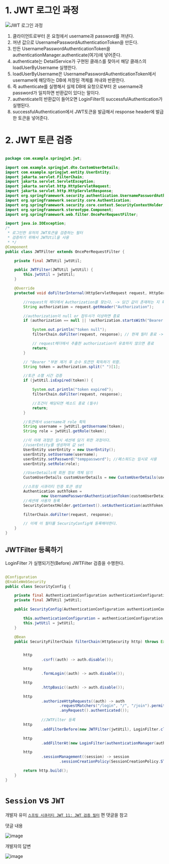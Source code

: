 # 1. JWT 로그인 과정

![JWT 로그인 과정](https://github.com/koreaioi/TIL/assets/147616203/b043f646-d670-460c-adbc-927ee4fa9be2)


1. 클라이언트로부터 온 요청에서 username과 password를 꺼낸다.
2. 꺼낸 값으로 UsernamePasswordAuthenticationToken을 만든다.
3. 만든 UsernamePasswordAuthenticationToken을 authenticationManager.authenticate(여기)에 넣어준다.
4. authenticate는 DetailService가 구현된 클래스를 찾아서 해당 클래스의 loadUserByUsername 실행한다.
5. loadUserByUsername은 UsernamePasswordAuthenticationToken에서 username에 해당하는 DB에 저장된 객체를 꺼내와 반환한다.
6. 즉 authenticate를 실행해서 실제 DB에 요청으로부터 온 username과 password가 일치하면 반환값이 있다는 말이다.
7. authenticate의 반환값이 들어오면 LoginFilter의 successfulAuthentication가 실행된다.
8. successfulAuthentication에서 JWT토큰을 발급해서 response header에 발급한 토큰을 넣어준다.


# 2. JWT 토큰 검증
```java

package com.example.springjwt.jwt;

import com.example.springjwt.dto.CustomUserDetails;
import com.example.springjwt.entity.UserEntity;
import jakarta.servlet.FilterChain;
import jakarta.servlet.ServletException;
import jakarta.servlet.http.HttpServletRequest;
import jakarta.servlet.http.HttpServletResponse;
import org.springframework.security.authentication.UsernamePasswordAuthenticationToken;
import org.springframework.security.core.Authentication;
import org.springframework.security.core.context.SecurityContextHolder;
import org.springframework.stereotype.Component;
import org.springframework.web.filter.OncePerRequestFilter;

import java.io.IOException;
/*
 * 로그인한 유저의 JWT토큰을 검증하는 필터
 * 검증하기 위해서 JWTUtil을 사용
 * */
@Component
public class JWTFilter extends OncePerRequestFilter {

    private final JWTUtil jwtUtil;

    public JWTFilter(JWTUtil jwtUtil) {
        this.jwtUtil = jwtUtil;
    }

    @Override
    protected void doFilterInternal(HttpServletRequest request, HttpServletResponse response, FilterChain filterChain) throws ServletException, IOException {

        //request의 헤더에서 Authorization를 찾는다. -> 담긴 값이 존재하는 지 확인
        String authorization = request.getHeader("Authorization");

        //authorization이 null or 접두사가 이상하면 종료
        if (authorization == null || !authorization.startsWith("Bearer ")) {

            System.out.println("token null");
            filterChain.doFilter(request, response); // 현재 필터 종료 -> 다음 필터로 넘긴다.

            // request헤더에서 추출한 authorization이 유효하지 않으면 종료
            return;
        }

        // "Bearer "부분 제거 후 순수 토큰만 획득하기 위함.
        String token = authorization.split(" ")[1];

        //토큰 소멸 시간 검증
        if (jwtUtil.isExpired(token)) {

            System.out.println("token expired");
            filterChain.doFilter(request, response);

            //조건이 해당되면 메소드 종료 (필수)
            return;
        }

        //토큰에서 username과 role 획득
        String username = jwtUtil.getUsername(token);
        String role = jwtUtil.getRole(token);

        //이 아래 과정은 임시 세션에 담기 위한 과정이다.
        //userEntity를 생성하여 값 set
        UserEntity userEntity = new UserEntity();
        userEntity.setUsername(username);
        userEntity.setPassword("temppassword"); //패스워드는 임시로 사용
        userEntity.setRole(role);

        //UserDetails에 회원 정보 객체 담기
        CustomUserDetails customUserDetails = new CustomUserDetails(userEntity);

        //스프링 시큐리티 인증 토큰 생성
        Authentication authToken =
                new UsernamePasswordAuthenticationToken(customUserDetails, null, customUserDetails.getAuthorities());
        //세션에 사용자 등록
        SecurityContextHolder.getContext().setAuthentication(authToken);

        filterChain.doFilter(request, response);

        // 이제 이 필터를 SecurityConfig에 등록해야한다.
    }
}


```

## JWTFilter 등록하기
LoginFilter 가 실행되기전(Before) JWTFilter 검증을 수행한다.

```java

@Configuration
@EnableWebSecurity
public class SecurityConfig {

    private final AuthenticationConfiguration authenticationConfiguration;
    private final JWTUtil jwtUtil;

    public SecurityConfig(AuthenticationConfiguration authenticationConfiguration, JWTUtil jwtUtil) {

        this.authenticationConfiguration = authenticationConfiguration;
        this.jwtUtil = jwtUtil;
    }

    @Bean
    public SecurityFilterChain filterChain(HttpSecurity http) throws Exception {


        http
                .csrf((auth) -> auth.disable());

        http
                .formLogin((auth) -> auth.disable());

        http
                .httpBasic((auth) -> auth.disable());

        http
                .authorizeHttpRequests((auth) -> auth
                        .requestMatchers("/login", "/", "/join").permitAll()
                        .anyRequest().authenticated());
				
				//JWTFilter 등록
        http
                .addFilterBefore(new JWTFilter(jwtUtil), LoginFilter.class);

        http
                .addFilterAt(new LoginFilter(authenticationManager(authenticationConfiguration), jwtUtil), UsernamePasswordAuthenticationFilter.class);

        http
                .sessionManagement((session) -> session
                        .sessionCreationPolicy(SessionCreationPolicy.STATELESS));

        return http.build();
    }
}

```


# `Session` vs `JWT`

개발자 유미 [`스프링 시큐리티 JWT 11: JWT 검증 필터`](https://www.youtube.com/watch?v=7B6KHSZN3jY&list=PLJkjrxxiBSFCcOjy0AAVGNtIa08VLk1EJ) 편 댓글을 참고

댓글 내용

![image](https://github.com/user-attachments/assets/284164df-2527-4cc6-b113-30423491be9b)

개발자의 답변

![image](https://github.com/user-attachments/assets/ecd24cf2-9a8b-4d00-9f36-4776812eb997)
